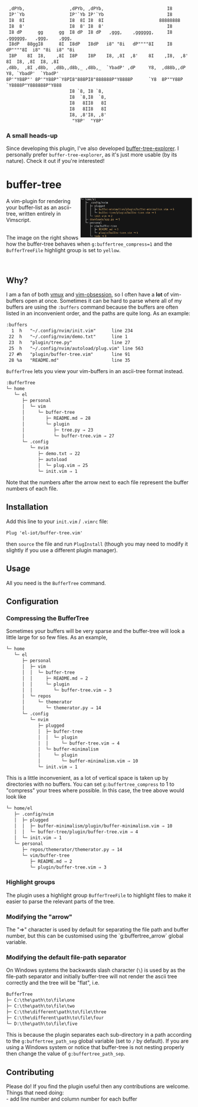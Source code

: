 ```

 ,dPYb,                 ,dPYb, ,dPYb,                        I8
 IP'`Yb                 IP'`Yb IP'`Yb                        I8
 I8  8I                 I8  8I I8  8I                     88888888
 I8  8'                 I8  8' I8  8'                        I8
 I8 dP      gg      gg  I8 dP  I8 dP   ,ggg,    ,gggggg,     I8    ,gggggg,   ,ggg,    ,ggg,
 I8dP   88ggI8      8I  I8dP   I8dP   i8" "8i   dP""""8I     I8    dP""""8I  i8" "8i  i8" "8i
 I8P    8I  I8,    ,8I  I8P    I8P    I8, ,8I  ,8'    8I    ,I8,  ,8'    8I  I8, ,8I  I8, ,8I
,d8b,  ,8I ,d8b,  ,d8b,,d8b,_ ,d8b,_  `YbadP' ,dP     Y8,  ,d88b,,dP     Y8, `YbadP'  `YbadP'
8P'"Y88P"' 8P'"Y88P"`Y8PI8"888PI8"888888P"Y8888P      `Y8  8P""Y88P      `Y8888P"Y888888P"Y888
                        I8 `8, I8 `8,
                        I8  `8,I8  `8,
                        I8   8II8   8I
                        I8   8II8   8I
                        I8, ,8'I8, ,8'
                         "Y8P'  "Y8P'
```
<h3>A small heads-up</h3>
Since developing this plugin, I've also developed <a href=https://github.com/el-iot/buffer-tree-explorer>buffer-tree-explorer</a>. I personally prefer <code>buffer-tree-explorer</code>, as it's just more usable (by its nature). Check it out if you're interested!

<h1>buffer-tree</h1>

<img src="./assets/compressed.png" width="60%" height="40%" align="right">
A vim-plugin for rendering your buffer-list as an ascii-tree, written entirely in Vimscript. <br/><br/>


<p>The image on the right shows how the buffer-tree behaves when <code>g:buffertree_compress=1</code> and the <code>BufferTreeFile</code> highlight group is set to <code>yellow</code>.<p><br/>

<h2>Why?</h2>
I am a fan of both <a href='https://github.com/jceb/vmux'>vmux</a> and <a href='https://github.com/tpope/vim-obsession'>vim-obsession</a>, so I often have a <b>lot</b> of vim-buffers open at once. Sometimes it can be hard to parse where all of my buffers are using the <code>:buffers</code> command because the buffers are often listed in an inconvenient order, and the paths are quite long. As an example:

```
:buffers
  1  h   "~/.config/nvim/init.vim"      line 234
 22  h   "~/.config/nvim/demo.txt"      line 1
 23  h   "plugin/tree.py"               line 27
 25  h   "~/.config/nvim/autoload/plug.vim" line 563
 27 #h   "plugin/buffer-tree.vim"       line 91
 28 %a   "README.md"                    line 35
```

<code>BufferTree</code> lets you view your vim-buffers in an ascii-tree format instead.

```
:BufferTree
└─ home
   └─ el
      ├─ personal
      │  └─ vim
      │     └─ buffer-tree
      │        ├─ README.md ⇒ 28
      │        └─ plugin
      │           ├─ tree.py ⇒ 23
      │           └─ buffer-tree.vim ⇒ 27
      └─ .config
         └─ nvim
            ├─ demo.txt ⇒ 22
            ├─ autoload
            │  └─ plug.vim ⇒ 25
            └─ init.vim ⇒ 1
```

Note that the numbers after the arrow next to each file represent the buffer numbers of each file.

<h2>Installation</h2>

Add this line to your <code>init.vim</code> / <code>.vimrc</code> file:
```
Plug 'el-iot/buffer-tree.vim'
```
then <code>source</code> the file and run <code>PlugInstall</code> (though you may need to modify it slightly if you use a different plugin manager).

<h2>Usage</h2>
All you need is the <code>BufferTree</code> command.

<h2>Configuration</h2>

<h3> Compressing the BufferTree </h3>
Sometimes your buffers will be very sparse and the buffer-tree will look a little large for so few files.
As an example,

```
└─ home
   └─ el
      ├─ personal
      │  ├─ vim
      │  │  └─ buffer-tree
      │  │     ├─ README.md ⇒ 2
      │  │     └─ plugin
      │  │        └─ buffer-tree.vim ⇒ 3
      │  └─ repos
      │     └─ themerator
      │        └─ themerator.py ⇒ 14
      └─ .config
         └─ nvim
            ├─ plugged
            │  ├─ buffer-tree
            │  │  └─ plugin
            │  │     └─ buffer-tree.vim ⇒ 4
            │  └─ buffer-minimalism
            │     └─ plugin
            │        └─ buffer-minimalism.vim ⇒ 10
            └─ init.vim ⇒ 1
```

This is a little inconvenient, as a lot of vertical space is taken up by directories with no buffers.
You can set <code>g:buffertree_compress</code> to 1 to "compress" your trees where possible. In this case, the tree above would look like

```
└─ home/el
   ├─ .config/nvim
   │  ├─ plugged
   │  │  ├─ buffer-minimalism/plugin/buffer-minimalism.vim ⇒ 10
   │  │  └─ buffer-tree/plugin/buffer-tree.vim ⇒ 4
   │  └─ init.vim ⇒ 1
   └─ personal
      ├─ repos/themerator/themerator.py ⇒ 14
      └─ vim/buffer-tree
         ├─ README.md ⇒ 2
         └─ plugin/buffer-tree.vim ⇒ 3

```

<h3>Highlight groups</h3>
The plugin uses a highlight group <code>BufferTreeFile</code> to highlight files to make it easier to parse the relevant parts of the tree.

<h3>Modifying the "arrow"</h3>
The "⇒" character is used by default for separating the file path and buffer number, but this can be customised using the `g:buffertree_arrow` global variable.

<h3>Modifying the default file-path separator</h3>
On Windows systems the backwards slash character (<code>\</code>) is used by as the file-path separator and initially buffer-tree will not render the ascii tree correctly and the tree will be "flat", i.e.

```
BufferTree
├─ C:\the\path\to\file\one
├─ C:\the\path\to\file\two
├─ C:\the\different\path\to\file\three
├─ C:\the\different\path\to\file\four
└─ D:\the\path\to\file\five
```

This is because the plugin separates each sub-directory in a path according to the `g:buffertree_path_sep` global variable (set to `/` by default). If you are using a Windows system or notice that buffer-tree is not nesting properly then change the value of `g:buffertree_path_sep`.

<h2>Contributing</h2>
Please do! If you find the plugin useful then any contributions are welcome. Things that need doing:<br>
 - add line number and column number for each buffer
